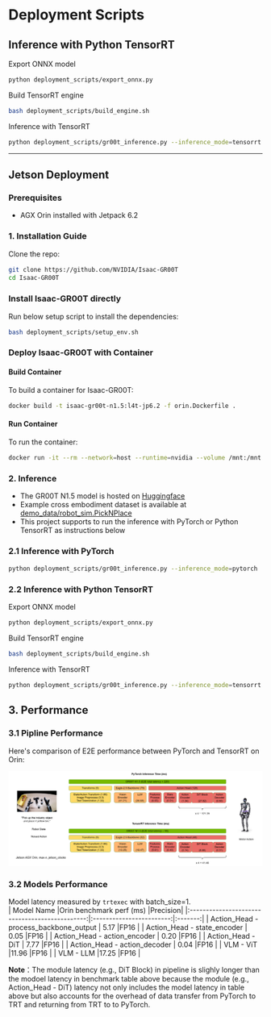 # Deployment Scripts

## Inference with Python TensorRT

Export ONNX model
```bash
python deployment_scripts/export_onnx.py
```
Build TensorRT engine
```bash
bash deployment_scripts/build_engine.sh
```
Inference with TensorRT
```bash
python deployment_scripts/gr00t_inference.py --inference_mode=tensorrt
```

---

## Jetson Deployment

### Prerequisites

- AGX Orin installed with Jetpack 6.2

### 1. Installation Guide

Clone the repo:

```sh
git clone https://github.com/NVIDIA/Isaac-GR00T
cd Isaac-GR00T
```

### Install Isaac-GR00T directly

Run below setup script to install the dependencies:

```sh
bash deployment_scripts/setup_env.sh
```

### Deploy Isaac-GR00T with Container

#### Build Container

To build a container for Isaac-GR00T:

```sh
docker build -t isaac-gr00t-n1.5:l4t-jp6.2 -f orin.Dockerfile .
```

#### Run Container

To run the container:

```sh
docker run -it --rm --network=host --runtime=nvidia --volume /mnt:/mnt --workdir /mnt/Isaac-GR00T   isaac-gr00t-n1.5:l4t-jp6.2  /bin/bash
```

### 2. Inference

* The GR00T N1.5 model is hosted on [Huggingface](https://huggingface.co/nvidia/GR00T-N1.5-3B)
* Example cross embodiment dataset is available at [demo_data/robot_sim.PickNPlace](./demo_data/robot_sim.PickNPlace)
* This project supports to run the inference with PyTorch or Python TensorRT as instructions below

### 2.1 Inference with PyTorch

```bash
python deployment_scripts/gr00t_inference.py --inference_mode=pytorch
```

### 2.2 Inference with Python TensorRT

Export ONNX model
```bash
python deployment_scripts/export_onnx.py
```
Build TensorRT engine
```bash
bash deployment_scripts/build_engine.sh
```
Inference with TensorRT
```bash
python deployment_scripts/gr00t_inference.py --inference_mode=tensorrt
```

## 3. Performance
### 3.1 Pipline Performance
Here's comparison of E2E performance between PyTorch and TensorRT on Orin:

<div align="center">
<img src="../media/orin-perf.png" width="800" alt="orin-perf">
</div>

### 3.2 Models Performance
Model latency measured by `trtexec` with batch_size=1.     
| Model Name                                     |Orin benchmark perf (ms)  |Precision|
|:----------------------------------------------:|:------------------------:|:-------:|
| Action_Head - process_backbone_output          | 5.17                     |FP16     |
| Action_Head - state_encoder                    | 0.05                     |FP16     |
| Action_Head - action_encoder                   | 0.20                     |FP16     |
| Action_Head - DiT                              | 7.77                     |FP16     |
| Action_Head - action_decoder                   | 0.04                     |FP16     |
| VLM - ViT                                      |11.96                     |FP16     |
| VLM - LLM                                      |17.25                     |FP16     |  
      
**Note**：The module latency (e.g., DiT Block) in pipeline is slighly longer than the modoel latency in benchmark table above because the module (e.g., Action_Head - DiT) latency not only includes the model latency in table above but also accounts for the overhead of data transfer from PyTorch to TRT and returning from TRT to to PyTorch.

